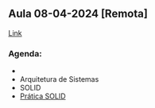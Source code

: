 ## Aula 08-04-2024 [Remota]

[Link](https://teams.microsoft.com/l/meetup-join/19%3ameeting_ZmYxZmZmM2EtNzgwYi00NGM4LWJhNGMtMzY2OTVhNjVjZmNh%40thread.v2/0?context=%7b%22Tid%22%3a%22f310b526-e195-4805-a55e-67e28f2fefdb%22%2c%22Oid%22%3a%226db7e1cc-96b5-4537-a6df-78cbdf8035f0%22%7d)

### Agenda:

- 
- Arquitetura de Sistemas
- SOLID
- [Prática SOLID](pratica-SOLID.md)
